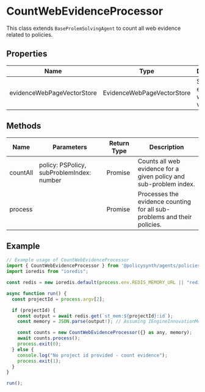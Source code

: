 # CountWebEvidenceProcessor

This class extends `BaseProlemSolvingAgent` to count all web evidence related to policies.

## Properties

| Name                        | Type                             | Description                                   |
|-----------------------------|----------------------------------|-----------------------------------------------|
| evidenceWebPageVectorStore  | EvidenceWebPageVectorStore       | Store for evidence web page vectors.          |

## Methods

| Name       | Parameters                                      | Return Type | Description                                                                 |
|------------|-------------------------------------------------|-------------|-----------------------------------------------------------------------------|
| countAll   | policy: PSPolicy, subProblemIndex: number       | Promise<void> | Counts all web evidence for a given policy and sub-problem index.          |
| process    |                                                 | Promise<void> | Processes the evidence counting for all sub-problems and their policies.   |

## Example

```javascript
// Example usage of CountWebEvidenceProcessor
import { CountWebEvidenceProcessor } from '@policysynth/agents/policies/tools/countEvidence.js';
import ioredis from "ioredis";

const redis = new ioredis.default(process.env.REDIS_MEMORY_URL || "redis://localhost:6379");

async function run() {
  const projectId = process.argv[2];

  if (projectId) {
    const output = await redis.get(`st_mem:${projectId}:id`);
    const memory = JSON.parse(output!); // Assuming IEngineInnovationMemoryData type

    const counts = new CountWebEvidenceProcessor({} as any, memory);
    await counts.process();
    process.exit(0);
  } else {
    console.log("No project id provided - count evidence");
    process.exit(1);
  }
}

run();
```